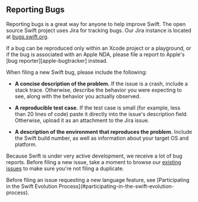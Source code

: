 ## Reporting Bugs

Reporting bugs is a great way for anyone to help improve Swift. The open source Swift project uses Jira for tracking bugs. Our Jira instance is located at [bugs.swift.org][bugtracker].

<div class="info" markdown="1">
If a bug can be reproduced only within an Xcode project or a playground,
or if the bug is associated with an Apple NDA,
please file a report to Apple's [bug reporter][apple-bugtracker] instead.
</div>

When filing a new Swift bug, please include the following:

- **A concise description of the problem.**
  If the issue is a crash, include a stack trace. Otherwise, describe the behavior you were expecting to see, along with the behavior you actually observed.

- **A reproducible test case.**
  If the test case is small (for example, less than 20 lines of code) paste it directly into the issue's description field. Otherwise, upload it as an attachment to the Jira issue.

- **A description of the environment that reproduces the problem.**
  Include the Swift build number, as well as information about your target OS and platform.

Because Swift is under very active development, we receive a lot of bug reports. Before filing a new issue, take a moment to browse our [existing issues](https://bugs.swift.org) to make sure you're not filing a duplicate.

<div class="warning" markdown="1">
Before filing an issue requesting a new language feature, see [Participating in the Swift Evolution Process](#participating-in-the-swift-evolution-process).
</div>

[bugtracker]:  https://bugs.swift.org
[apple-bugtracker]: https://bugreport.apple.com
[evolution-repo]: https://github.com/apple/swift-evolution "Link to the Swift evolution repository on GitHub"
